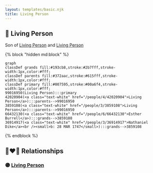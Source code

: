 ```yaml
---
layout: templates/basic.njk
title: Living Person
---
```

## 🔵 Living Person

Son of [Living Person](/people/3/3859108) and [Living Person](/people/4/42020904)

{% block "hidden md:block" %}
```mermaid
graph
classDef grands fill:#193cb8,stroke:#2b7fff,stroke-width:1px,color:#fff;
classDef parents fill:#372aac,stroke:#615fff,stroke-width:1px,color:#fff;
classDef primary fill:#007595,stroke:#00a6f4,stroke-width:1px,color:#fff;
99016950(Living Person):::primary
42020904(<a class="text-white" href="/people/4/42020904">Living Person</a>):::parents-->99016950
3859108(<a class="text-white" href="/people/3/3859108">Living Person</a>):::parents-->99016950
66432130(<a class="text-white" href="/people/6/66432130">Esther Burrell</a>):::grands-->3859108
36914917(<a class="text-white" href="/people/3/36914917">Nathaniel Dike</a><br /><small>b: 28 MAR 1747</small>):::grands-->3859108
```
{% endblock %}

## 👩‍❤️‍👨 Relationships

### 🟣 [Living Person](/people/5/56179916)
